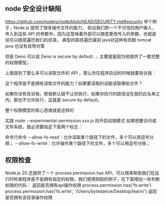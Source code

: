 ## node 安全设计缺陷
https://github.com/nodejs/node/blob/HEAD/SECURITY.md#security
举个例子，Node.js 提供了很多操作文件的能力，
假设我们把一个不可信的用户输入，传入到这些 API 的参数中，因为这意味着外部可以随意更改传入的参数，也就是说可以随意遍历我们的目录。
典型的路径遍历漏洞 java对这种有防御 tomcat java 也没有自带对策

但是 Deno 可以说 Deno is secure by default. ，主要就是因为他提供了一套完整的权限模型。

上面提到了那么多可以读取文件的 API ，那么你在程序启动的时候就要告诉我：

这个程序是不是拥有读取文件的能力？如果要读取的话能读取哪些文件？

如果你没有告诉我，那我默认就不让你执行，如果你执行的路径没在我的白名单之内，那也不允许执行，这就是 secure by default。

整个权限模型的核心思维就是这样的

实践
node --experimental-permission xxx.js  则开启权限模式
如果想要访问或文件系统，就必须要指定下面两个标志：

 命令行命令 
--allow-fs-read：允许读取某个路径下的文件，多个可以用逗号分隔；
--allow-fs-write：允许操作某个路径下的文件，多个可以用逗号分隔；

## 权限检查
Node.js 20 还提供了一个 process.permission.has API，可以用来帮助我们在运行时检查程序是不是拥有指定的权限。我们使用刚刚的例子，在下面增加一些判断权限的代码：
返回是否拥有api操作权限
process.permission.has('fs.write')
process.permission.has('fs.write', '/Users/bytedance/Desktop/learn/')
返回是否拥有该目录操作权限